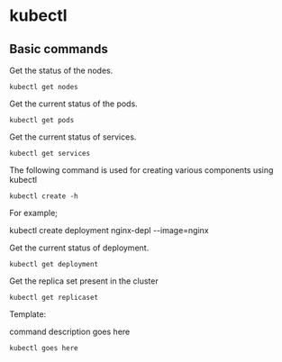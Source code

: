 # kubectl

## Basic commands


Get the status of the nodes.

~~~
kubectl get nodes
~~~

Get the current status of the pods.

~~~
kubectl get pods
~~~


Get the current status of services.

~~~
kubectl get services
~~~


The following command is used for creating various components using kubectl
~~~
kubectl create -h
~~~

For example;

kubectl create deployment nginx-depl --image=nginx


Get the current status of deployment.

~~~
kubectl get deployment
~~~

Get the replica set present in the cluster

~~~
kubectl get replicaset
~~~








Template:

command description goes here

~~~
kubectl goes here
~~~
